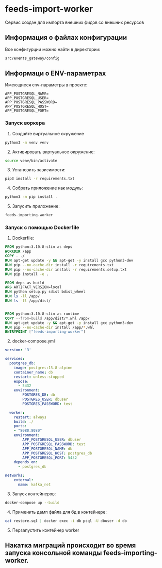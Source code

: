 # feeds-import-worker

Сервис создан для импорта внешних фидов со внешних ресурсов

## Информация о файлах конфигурации
Все конфигурции можно найти в директории:
```bash
src/events_gateway/config
```

## Информаци о ENV-параметрах
Имеющиеся env-параметры в проекте:
```
APP_POSTGRESQL_NAME=
APP_POSTGRESQL_USER=
APP_POSTGRESQL_PASSWORD=
APP_POSTGRESQL_HOST=
APP_POSTGRESQL_PORT=
```


### Запуск воркера

1. Создайте виртуальное окружение

```bash
python3 -m venv venv
```

2. Активировать виртуальное окружение: 

```bash
source venv/bin/activate
```

3. Установить зависимости: 

```bash
pip3 install -r requirements.txt
```

4. Собрать приложение как модуль:

```bash
python3 -m pip install .
```

5. Запусить приложение:
```bash
feeds-importing-worker
```

### Запуск с помощью Dockerfile


1. Dockerfile:
```dockerfile
FROM python:3.10.8-slim as deps
WORKDIR /app
COPY . ./
RUN apt-get update -y && apt-get -y install gcc python3-dev
RUN pip --no-cache-dir install -r requirements.txt 
RUN pip --no-cache-dir install -r requirements.setup.txt 
RUN pip install -e .

FROM deps as build
ARG ARTIFACT_VERSION=local
RUN python setup.py sdist bdist_wheel
RUN ls -ll /app/
RUN ls -ll /app/dist/


FROM python:3.10.8-slim as runtime
COPY --from=build /app/dist/*.whl /app/
RUN apt-get update -y && apt-get -y install gcc python3-dev
RUN pip --no-cache-dir install /app/*.whl
ENTRYPOINT ["feeds-importing-worker"]
```

2. docker-compose.yml
```yaml
version: '3'

services:
  postgres_db:
    image: postgres:13.8-alpine
    container_name: db
    restart: unless-stopped
    expose:
      - 5432 
    environment:
        POSTGRES_DB: db
        POSTGRES_USER: dbuser
        POSTGRES_PASSWORD: test

  worker:
    restart: always
    build: ./
    ports:
    - "8080:8080"
    environment:
        APP_POSTGRESQL_USER: dbuser
        APP_POSTGRESQL_PASSWORD: test
        APP_POSTGRESQL_NAME: db
        APP_POSTGRESQL_HOST: postgres_db
        APP_POSTGRESQL_PORT: 5432
    depends_on:
      - postgres_db

networks:
    external:
      name: kafka_net
```

3. Запуск контейнеров:
```bash
docker-compose up --build
```

4. Применить дамп файла для бд в контейнере:
```bash
cat restore.sql | docker exec -i db psql -U dbuser -d db
```

5. Перзапустить контейнер worker

## Накатка миграций происходит во время запуска консольной команды feeds-importing-worker.